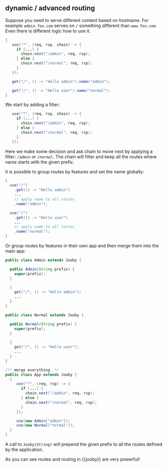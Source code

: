 ## dynamic / advanced routing

Suppose you need to serve different content based on hostname. For example ```admin.foo.com``` serves on ```/``` something different than ```www.foo.com```. Even there is different logic how to use it.

```java
{
   use("*", (req, rsp, chain) -> {
     if (...) {
       chain.next("/admin", req, rsp);
     } else {
       chain.next("/normal", req, rsp);
     }
   });

   get("/", () -> "Hello admin").name("admin");

   get("/", () -> "Hello user").name("normal");
}
```

We start by adding a filter:

```java
   use("*", (req, rsp, chain) -> {
     if (...) {
       chain.next("/admin", req, rsp);
     } else {
       chain.next("/normal", req, rsp);
     }
   });
```

Here we make some decision and ask chain to move next by applying a filter: ```/admin``` or ```/normal```. The chain will filter and keep all the routes where name starts with the given prefix.

It is possible to group routes by features and set the name globally:

```java
{
  use("/")
    .get(() -> "Hello admin")
    ...
    // apply name to all routes
    .name("admin");

  use("/")
    .get(() -> "Hello user")
    ...
    // apply name to all routes
    .name("normal");
}
```

Or group routes by features in their own app and then merge them into the main app:

```java
public class Admin extends Jooby {

  public Admin(String prefix) {
    super(prefix);
  }

  {
    get("/", () -> "Hello admin");
    ...
  }
}

public class Normal extends Jooby {

  public Normal(String prefix) {
    super(prefix);
  }

  {
    get("/", () -> "Hello user");
    ...
  }
}

/** merge everything .*/
public class App extends Jooby {
  {
     use("*", (req, rsp) -> {
       if (...) {
         chain.next("/admin", req, rsp);
       } else {
         chain.next("/normal", req, rsp);
       }
     });

     use(new Admin("admin"));
     use(new Normal("normal"));
  }
}
```

A call to ```Jooby(String)``` will prepend the given prefix to all the routes defined by the application.

As you can see routes and routing in {{jooby}} are very powerful!
